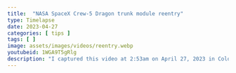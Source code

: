 ```yaml
---
title:  "NASA SpaceX Crew-5 Dragon trunk module reentry"
type: Timelapse
date: 2023-04-27
categories: [ tips ]
tags: [ ]
image: assets/images/videos/reentry.webp
youtubeid: 1WGA9T5gRlg
description: "I captured this video at 2:53am on April 27, 2023 in Colorado Springs. On March 12, 2023 the joint NASA and SpaceX Crew-5 Dragon mission jettisoned a cylinder for storage called the 'trunk' before return to Earth. This video shows the trunk breaking up on an uncontrolled re-entry a month later."
---
```


